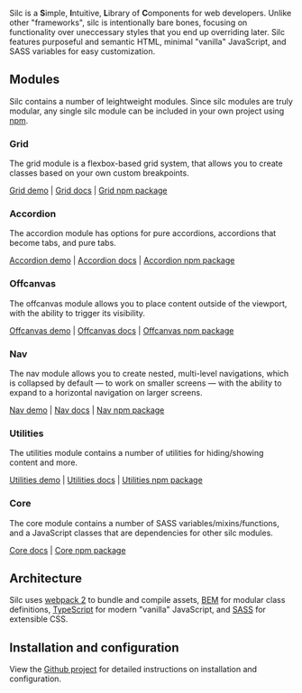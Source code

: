 Silc is a **S**imple, **I**ntuitive, **L**ibrary of **C**omponents for web developers. Unlike other "frameworks", silc is intentionally bare bones, focusing on functionality over uneccessary styles that you end up overriding later. Silc features purposeful and semantic HTML, minimal "vanilla" JavaScript, and SASS variables for easy customization.

## Modules
Silc contains a number of leightweight modules. Since silc modules are truly modular, any single silc module can be included in your own project using [npm](https://www.npmjs.com/).

### Grid
The grid module is a flexbox-based grid system, that allows you to create classes based on your own custom breakpoints.

[Grid demo](https://cdn.rawgit.com/nickrigby/silc-grid/47742d50a0a039281f1f611d1f5d916ba70a74c3/index.html) | [Grid docs](https://github.com/nickrigby/silc-grid) | [Grid npm package](https://www.npmjs.com/package/silc-grid)

### Accordion
The accordion module has options for pure accordions, accordions that become tabs, and pure tabs.

[Accordion demo](https://cdn.rawgit.com/nickrigby/silc-accordion/9db8b6bcc3fc32660e026ac842ead0ae3644df97/index.html) | [Accordion docs](https://github.com/nickrigby/silc-accordion) | [Accordion npm package](https://www.npmjs.com/package/silc-accordion)

### Offcanvas
The offcanvas module allows you to place content outside of the viewport, with the ability to trigger its visibility.

[Offcanvas demo](https://cdn.rawgit.com/nickrigby/silc-offcanvas/b5341a90e5e89fbcc6c78c5a2f72f01b6d578231/index.html) | [Offcanvas docs](https://github.com/nickrigby/silc-offcanvas) | [Offcanvas npm package](https://www.npmjs.com/package/silc-offcanvas)

### Nav
The nav module allows you to create nested, multi-level navigations, which is collapsed by default — to work on smaller screens — with the ability to expand to a horizontal navigation on larger screens.

[Nav demo](https://cdn.rawgit.com/nickrigby/silc-nav/f8b2deb6b92df1055c694dc4bbdd727e9633f52d/index.html) | [Nav docs](https://github.com/nickrigby/silc-nav) | [Nav npm package](https://www.npmjs.com/package/silc-nav)

### Utilities
The utilities module contains a number of utilities for hiding/showing content and more.

[Utilities demo](https://cdn.rawgit.com/nickrigby/silc-utilities/f2896360fef03f9cacdf879dec8295a3e3a10505/index.html) | [Utilities docs](https://github.com/nickrigby/silc-utilities) | [Utilities npm package](https://www.npmjs.com/package/silc-utilities)

### Core
The core module contains a number of SASS variables/mixins/functions, and a JavaScript classes that are dependencies for other silc modules.

[Core docs](https://github.com/nickrigby/silc-core) | [Core npm package](https://www.npmjs.com/package/silc-core)

## Architecture
Silc uses [webpack 2](https://webpack.js.org/) to bundle and compile assets, [BEM](http://getbem.com/) for modular class definitions, [TypeScript](https://www.typescriptlang.org/) for modern "vanilla" JavaScript, and [SASS](http://sass-lang.com/) for extensible CSS.

## Installation and configuration
View the [Github project](https://github.com/nickrigby/silc) for detailed instructions on installation and configuration. 

